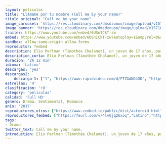 ```yaml
---
layout: peliculas
title: "Llámame por tu nombre (Call me by your name)"
titulo_original: "Call me by your name"
image_carousel: 'https://res.cloudinary.com/dmsdzouoo/image/upload/v1571073465/llamala-min_mzvwlu.jpg'
image_banner: 'https://res.cloudinary.com/dmsdzouoo/image/upload/v1571073474/maxresdefault_2_-min_sodf8d.jpg'
trailer: https://www.youtube.com/embed/6USnICkT-zw
embed: https://www.youtube.com/embed/6USnICkT-zw?autoplay=1&amp;rel=0&amp;hd=1&border=0&wmode=opaque&enablejsapi=1&modestbranding=1&controls=1&showinfo=0
sandbox: allow-same-origin allow-forms
reproductor: fembed
description: Elio Perlman (Timothée Chalamet), un joven de 17 años, pasa el cálido y soleado verano de 1983 en la casa de campo de sus padres en el norte de Italia. Se pasa el tiempo holgazaneando, escuchando música, leyendo libros y nadando hasta que un día el nuevo ayudante americano de su padre llega a la gran villa. Oliver (Armie Hammer) es encantador y, como Elio, tiene raíces judías; también es joven, seguro de sí mismo y atractivo. Al principio Elio se muestra algo frío y distante hacia el joven, pero pronto ambos empiezan a salir juntos de excursión y, conforme el verano avanza, la atracción mutua de la pareja se hace más intensa.
description_corta: Elio Perlman (Timothée Chalamet), un joven de 17 años, pasa el cálido y soleado verano de 1983 en la casa de campo de sus padres en el norte de Italia. Se pasa el tiempo holgazaneando, escuchando música, leyendo libros y nadando hasta que un día el nuevo...
duracion: '2h 12 min'
idioma: 'Latino'
descargas: 'yes'
descargas2:
    descarga-1: ["1", "https://www.rapidvideo.com/d/FTZAANG4DD", "https://www.google.com/s2/favicons?domain=www.rapidvideo.com","RapidVideo","https://res.cloudinary.com/imbriitneysam/image/upload/v1541473684/mexico.png", "Latino", "Full HD"]
estrellas: '4'
clasificacion: '+8'
category: 'peliculas'
calidad: 'Full HD'
genero: Drama, Sentimental, Romance
anio: '2017'
reproductores_otros: ["https://www.zembed.to/public/dist/asteroid.html?id=060f3a221603a6ce6e69c9bedf67b07b&title=Call%20Me%20by%20Your%20Name","Latino","https://movcloud.net/embed/po-OyupX06Aa","Latino","https://api.cuevana3.io/stream/index.php?file=ek5lbm9xYWNrS0xYMTZLa2xNbkdvY3ZTb3BtZng4TGp6ZFpobGFMUGtOelcwcUZmbWRIVzRkakVuS0JnbEplcG1KUnNZSlRTMGViVTBxZGdsdEhPb3Btelo0T3JyWk82MDVtTVlLRFNsUT09","Latino","https://mstream.press/o3i559a815cj","Latino","https://mstream.press/yjvyudwyq6ts","Latino"]
reproductores_fembed: ["https://feurl.com/v/4lv0jq26xoq","Latino","https://feurl.com/v/nyxj6u2q3652z53","Latino"]
tags:
- Drama
twitter_text: Call me by your name.
introduction: Elio Perlman (Timothée Chalamet), un joven de 17 años, pasa el cálido y soleado verano de 1983 en la casa de campo de sus padres en el norte de Italia. Se pasa el tiempo holgazaneando, escuchando música, leyendo libros y nadando hasta que un día el nuevo
---
```



 







